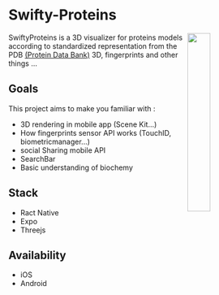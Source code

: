 # Swifty-Proteins

<img src="https://github.com/83wid/Swifty-Protein/blob/main/Gif/gif.gif" align="right" width="30%"/>

 SwiftyProteins is a 3D visualizer for proteins models according to standardized representation from the PDB
[(Protein Data Bank)](https://www.rcsb.org/) 3D, fingerprints and other things ...  


## Goals

This project aims to make you familiar with :
- 3D rendering in mobile app (Scene Kit...)
- How fingerprints sensor API works (TouchID, biometricmanager...)
- social Sharing mobile API
- SearchBar
- Basic understanding of biochemy

## Stack
- Ract Native
- Expo
- Threejs

## Availability
- iOS
- Android
